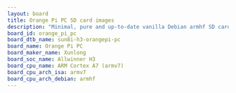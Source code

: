 ```yaml
---
layout: board
title: Orange Pi PC SD card images
description: "Minimal, pure and up-to-date vanilla Debian armhf SD card images for Orange Pi PC by Xunlong, SoC: Allwinner H3, CPU ISA: armv7"
board_id: orange_pi_pc
board_dtb_name: sun8i-h3-orangepi-pc
board_name: Orange Pi PC
board_maker_name: Xunlong
board_soc_name: Allwinner H3
board_cpu_name: ARM Cortex A7 (armv7)
board_cpu_arch_isa: armv7
board_cpu_arch_debian: armhf
---
```

